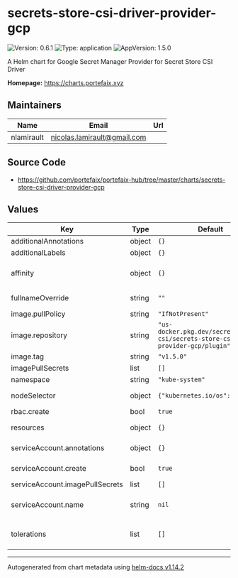 # secrets-store-csi-driver-provider-gcp

![Version: 0.6.1](https://img.shields.io/badge/Version-0.6.1-informational?style=flat-square) ![Type: application](https://img.shields.io/badge/Type-application-informational?style=flat-square) ![AppVersion: 1.5.0](https://img.shields.io/badge/AppVersion-1.5.0-informational?style=flat-square)

A Helm chart for Google Secret Manager Provider for Secret Store CSI Driver

**Homepage:** <https://charts.portefaix.xyz>

## Maintainers

| Name       | Email                         | Url |
| ---------- | ----------------------------- | --- |
| nlamirault | <nicolas.lamirault@gmail.com> |     |

## Source Code

- <https://github.com/portefaix/portefaix-hub/tree/master/charts/secrets-store-csi-driver-provider-gcp>

## Values

| Key                             | Type   | Default                                                                              | Description                                                                                                             |
| ------------------------------- | ------ | ------------------------------------------------------------------------------------ | ----------------------------------------------------------------------------------------------------------------------- |
| additionalAnnotations           | object | `{}`                                                                                 | Additional annotations to add to metadata                                                                               |
| additionalLabels                | object | `{}`                                                                                 | Additional labels to add to metadata                                                                                    |
| affinity                        | object | `{}`                                                                                 | Affinity settings for pod assignment # Ref: https://kubernetes.io/docs/concepts/configuration/assign-pod-node/          |
| fullnameOverride                | string | `""`                                                                                 | Provide a name to substitute for the full names of resources                                                            |
| image.pullPolicy                | string | `"IfNotPresent"`                                                                     |                                                                                                                         |
| image.repository                | string | `"us-docker.pkg.dev/secretmanager-csi/secrets-store-csi-driver-provider-gcp/plugin"` |                                                                                                                         |
| image.tag                       | string | `"v1.5.0"`                                                                           |                                                                                                                         |
| imagePullSecrets                | list   | `[]`                                                                                 |                                                                                                                         |
| namespace                       | string | `"kube-system"`                                                                      | Namespace to deploy the Secret Store CSI Driver                                                                         |
| nodeSelector                    | object | `{"kubernetes.io/os":"linux"}`                                                       | Node labels for pod assignment # Ref: https://kubernetes.io/docs/user-guide/node-selection/                             |
| rbac.create                     | bool   | `true`                                                                               | If true, create & use RBAC resources                                                                                    |
| resources                       | object | `{}`                                                                                 | Container resources (requests and limits for cpu and memory)                                                            |
| serviceAccount.annotations      | object | `{}`                                                                                 | ServiceAccount annotations. # Use case: GKE Workload Identity for service accounts                                      |
| serviceAccount.create           | bool   | `true`                                                                               | Specifies whether a ServiceAccount should be created, require rbac true                                                 |
| serviceAccount.imagePullSecrets | list   | `[]`                                                                                 |                                                                                                                         |
| serviceAccount.name             | string | `nil`                                                                                | The name of the ServiceAccount to use. # If not set and create is true, a name is generated using the fullname template |
| tolerations                     | list   | `[]`                                                                                 | Tolerations for pod assignment # Ref: https://kubernetes.io/docs/concepts/configuration/taint-and-toleration/           |

---

Autogenerated from chart metadata using [helm-docs v1.14.2](https://github.com/norwoodj/helm-docs/releases/v1.14.2)
